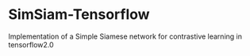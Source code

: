 # SimSiam-Tensorflow
Implementation of a Simple Siamese network for contrastive learning in tensorflow2.0
